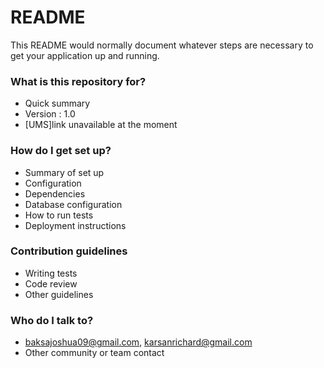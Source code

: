 # README #

This README would normally document whatever steps are necessary to get your application up and running.

### What is this repository for? ###

* Quick summary
* Version : 1.0
* [UMS]link unavailable at the moment

### How do I get set up? ###

* Summary of set up
* Configuration
* Dependencies
* Database configuration
* How to run tests
* Deployment instructions

### Contribution guidelines ###

* Writing tests
* Code review
* Other guidelines

### Who do I talk to? ###

* baksajoshua09@gmail.com, karsanrichard@gmail.com
* Other community or team contact